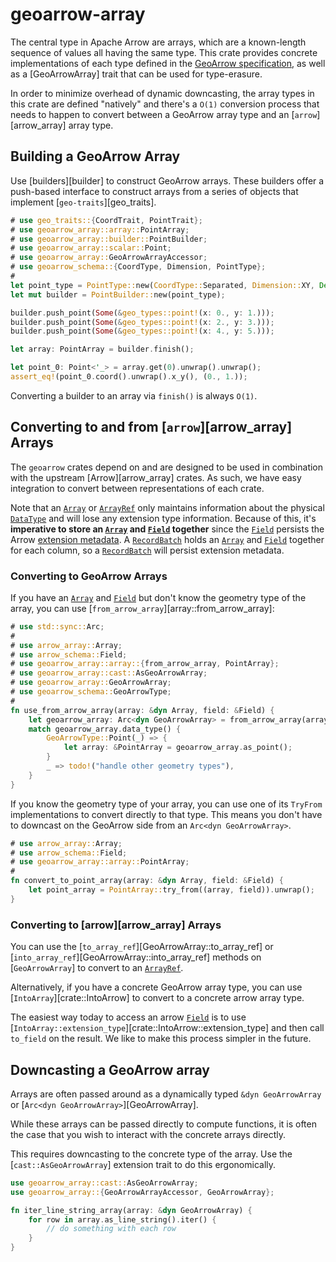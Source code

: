 # geoarrow-array

The central type in Apache Arrow are arrays, which are a known-length sequence of values all having the same type. This crate provides concrete implementations of each type defined in the [GeoArrow specification], as well as a [GeoArrowArray] trait that can be used for type-erasure.

[GeoArrow specification]: https://github.com/geoarrow/geoarrow

In order to minimize overhead of dynamic downcasting, the array types in this crate are defined "natively" and there's a `O(1)` conversion process that needs to happen to convert between a GeoArrow array type and an [`arrow`][arrow_array] array type.

## Building a GeoArrow Array

Use [builders][builder] to construct GeoArrow arrays. These builders offer a push-based interface to construct arrays from a series of objects that implement [`geo-traits`][geo_traits].

```rust
# use geo_traits::{CoordTrait, PointTrait};
# use geoarrow_array::array::PointArray;
# use geoarrow_array::builder::PointBuilder;
# use geoarrow_array::scalar::Point;
# use geoarrow_array::GeoArrowArrayAccessor;
# use geoarrow_schema::{CoordType, Dimension, PointType};
#
let point_type = PointType::new(CoordType::Separated, Dimension::XY, Default::default());
let mut builder = PointBuilder::new(point_type);

builder.push_point(Some(&geo_types::point!(x: 0., y: 1.)));
builder.push_point(Some(&geo_types::point!(x: 2., y: 3.)));
builder.push_point(Some(&geo_types::point!(x: 4., y: 5.)));

let array: PointArray = builder.finish();

let point_0: Point<'_> = array.get(0).unwrap().unwrap();
assert_eq!(point_0.coord().unwrap().x_y(), (0., 1.));
```

Converting a builder to an array via `finish()` is always `O(1)`.

## Converting to and from [`arrow`][arrow_array] Arrays

The `geoarrow` crates depend on and are designed to be used in combination with the upstream [Arrow][arrow_array] crates. As such, we have easy integration to convert between representations of each crate.

Note that an [`Array`] or [`ArrayRef`] only maintains information about the physical [`DataType`] and will lose any extension type information. Because of this, it's **imperative to store an [`Array`] and [`Field`] together** since the [`Field`] persists the Arrow [extension metadata]. A [`RecordBatch`] holds an [`Array`] and [`Field`] together for each column, so a [`RecordBatch`] will persist extension metadata.

### Converting to GeoArrow Arrays

If you have an [`Array`] and [`Field`] but don't know the geometry type of the array, you can use [`from_arrow_array`][array::from_arrow_array]:

```rust
# use std::sync::Arc;
#
# use arrow_array::Array;
# use arrow_schema::Field;
# use geoarrow_array::array::{from_arrow_array, PointArray};
# use geoarrow_array::cast::AsGeoArrowArray;
# use geoarrow_array::GeoArrowArray;
# use geoarrow_schema::GeoArrowType;
#
fn use_from_arrow_array(array: &dyn Array, field: &Field) {
    let geoarrow_array: Arc<dyn GeoArrowArray> = from_arrow_array(array, field).unwrap();
    match geoarrow_array.data_type() {
        GeoArrowType::Point(_) => {
            let array: &PointArray = geoarrow_array.as_point();
        }
        _ => todo!("handle other geometry types"),
    }
}
```

If you know the geometry type of your array, you can use one of its `TryFrom` implementations to convert directly to that type. This means you don't have to downcast on the GeoArrow side from an `Arc<dyn GeoArrowArray>`.

```rust
# use arrow_array::Array;
# use arrow_schema::Field;
# use geoarrow_array::array::PointArray;
#
fn convert_to_point_array(array: &dyn Array, field: &Field) {
    let point_array = PointArray::try_from((array, field)).unwrap();
}
```

### Converting to [arrow][arrow_array] Arrays

You can use the [`to_array_ref`][GeoArrowArray::to_array_ref] or [`into_array_ref`][GeoArrowArray::into_array_ref] methods on [`GeoArrowArray`] to convert to an [`ArrayRef`].

Alternatively, if you have a concrete GeoArrow array type, you can use [`IntoArray`][crate::IntoArrow] to convert to a concrete arrow array type.

The easiest way today to access an arrow [`Field`] is to use [`IntoArray::extension_type`][crate::IntoArrow::extension_type] and then call `to_field` on the result. We like to make this process simpler in the future.

## Downcasting a GeoArrow array

Arrays are often passed around as a dynamically typed `&dyn GeoArrowArray` or [`Arc<dyn GeoArrowArray>`][GeoArrowArray].

While these arrays can be passed directly to compute functions, it is often the case that you wish to interact with the concrete arrays directly.

This requires downcasting to the concrete type of the array. Use the [`cast::AsGeoArrowArray`] extension trait to do this ergonomically.

```rust
use geoarrow_array::cast::AsGeoArrowArray;
use geoarrow_array::{GeoArrowArrayAccessor, GeoArrowArray};

fn iter_line_string_array(array: &dyn GeoArrowArray) {
    for row in array.as_line_string().iter() {
        // do something with each row
    }
}
```

[`Array`]: arrow_array::Array
[`ArrayRef`]: arrow_array::ArrayRef
[`DataType`]: arrow_schema::DataType
[`Field`]: arrow_schema::Field
[`RecordBatch`]: arrow_array::RecordBatch
[extension metadata]: https://arrow.apache.org/docs/format/Columnar.html#format-metadata-extension-types

